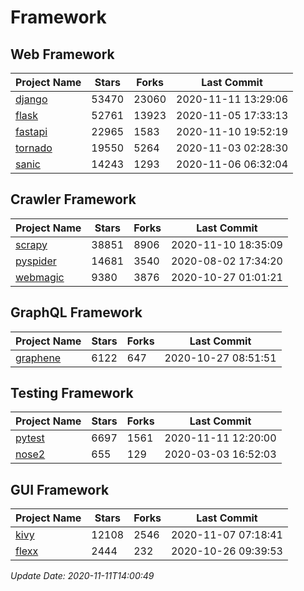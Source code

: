 # Framework

## Web Framework
| Project Name | Stars | Forks | Last Commit |
| ------------ | ----- | ----- | ----------- |
| [django](https://github.com/django/django) | 53470 | 23060 | 2020-11-11 13:29:06 |
| [flask](https://github.com/pallets/flask) | 52761 | 13923 | 2020-11-05 17:33:13 |
| [fastapi](https://github.com/tiangolo/fastapi) | 22965 | 1583 | 2020-11-10 19:52:19 |
| [tornado](https://github.com/tornadoweb/tornado) | 19550 | 5264 | 2020-11-03 02:28:30 |
| [sanic](https://github.com/huge-success/sanic) | 14243 | 1293 | 2020-11-06 06:32:04 |

## Crawler Framework
| Project Name | Stars | Forks | Last Commit |
| ------------ | ----- | ----- | ----------- |
| [scrapy](https://github.com/scrapy/scrapy) | 38851 | 8906 | 2020-11-10 18:35:09 |
| [pyspider](https://github.com/binux/pyspider) | 14681 | 3540 | 2020-08-02 17:34:20 |
| [webmagic](https://github.com/code4craft/webmagic) | 9380 | 3876 | 2020-10-27 01:01:21 |

## GraphQL Framework
| Project Name | Stars | Forks | Last Commit |
| ------------ | ----- | ----- | ----------- |
| [graphene](https://github.com/graphql-python/graphene) | 6122 | 647 | 2020-10-27 08:51:51 |

## Testing Framework
| Project Name | Stars | Forks | Last Commit |
| ------------ | ----- | ----- | ----------- |
| [pytest](https://github.com/pytest-dev/pytest) | 6697 | 1561 | 2020-11-11 12:20:00 |
| [nose2](https://github.com/nose-devs/nose2) | 655 | 129 | 2020-03-03 16:52:03 |

## GUI Framework
| Project Name | Stars | Forks | Last Commit |
| ------------ | ----- | ----- | ----------- |
| [kivy](https://github.com/kivy/kivy) | 12108 | 2546 | 2020-11-07 07:18:41 |
| [flexx](https://github.com/flexxui/flexx) | 2444 | 232 | 2020-10-26 09:39:53 |

*Update Date: 2020-11-11T14:00:49*